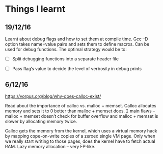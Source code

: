 # Things I learnt

## 19/12/16

Learnt about debug flags and how to set them at compile time. Gcc –D option takes name=value pairs and sets them to define macros. Can be used for debug functions. The optimal strategy would be to:
 
- [ ] Split debugging functions into a separate header file
- [ ] Pass flag’s value to decide the level of verbosity in debug prints 


## 6/12/16

https://vorpus.org/blog/why-does-calloc-exist/

Read about the importance of calloc vs. malloc + memset. Calloc allocates memory and sets it to 0 better than malloc + memset does. 2 main flaws – malloc + memset doesn’t check for buffer overflow and malloc + memset is slower by allocating memory twice. 

Calloc gets the memory from the kernel, which uses a virtual memory hack by mapping cope-on-write copies of a zeroed single VM page. Only when we really start writing to those pages, does the kernel have to fetch actual RAM. Lazy memory allocation – very FP-like. 
